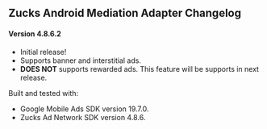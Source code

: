 ## Zucks Android Mediation Adapter Changelog

#### Version 4.8.6.2

- Initial release!
- Supports banner and interstitial ads.
- **DOES NOT** supports rewarded ads. This feature will be supports in next release.

Built and tested with:
- Google Mobile Ads SDK version 19.7.0.
- Zucks Ad Network SDK version 4.8.6.

